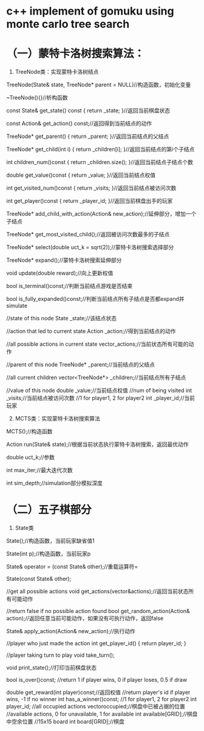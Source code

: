  # c++ implement of gomuku using monte carlo tree search
# （一）蒙特卡洛树搜索算法：
1. TreeNode类：实现蒙特卡洛树结点

TreeNode(State& state, TreeNode* parent = NULL)//构造函数，初始化变量

~TreeNode(){}//析构函数

const State& get_state() const { return _state; }//返回当前棋盘状态

const Action& get_action() const;//返回得到当前结点的动作

TreeNode* get_parent() { return _parent; }//返回当前结点的父结点

TreeNode* get_child(int i) { return _children[i]; }//返回当前结点的第i个子结点

int children_num()const { return _children.size(); }//返回当前结点子结点个数

double get_value()const { return _value; }//返回当前结点权值

int get_visited_num()const { return _visits; }//返回当前结点被访问次数

int get_player()const { return _player_id; }//返回当前棋盘出手的玩家

TreeNode* add_child_with_action(Action& new_action);//延伸部分，增加一个子结点

TreeNode* get_most_visited_child();//返回被访问次数最多的子结点

TreeNode* select(double uct_k = sqrt(2));//蒙特卡洛树搜索选择部分

TreeNode* expand();//蒙特卡洛树搜索延伸部分

void update(double reward);//向上更新权值

bool is_terminal()const;//判断当前结点游戏是否结束

bool is_fully_expanded()const;//判断当前结点所有子结点是否都expand并simulate

//state of this node
State _state;//该结点状态

//action that led to current state
Action _action;//得到当前结点的动作

//all possible actions in current state
vector<Action>_actions;//当前状态所有可能的动作
 
//parent of this node
TreeNode* _parent;//当前结点的父结点

//all current children
vector<TreeNode*> _children;//当前结点所有子结点

//value of this node
double _value;//当前结点权值
//num of being visited
int _visits;//当前结点被访问次数
//1 for player1, 2 for player2
int _player_id;//当前玩家

2. MCTS类：实现蒙特卡洛树搜索算法

MCTS();//构造函数

Action run(State& state);//根据当前状态执行蒙特卡洛树搜索，返回最优动作

double uct_k;//参数

int max_iter;//最大迭代次数

int sim_depth;//simulation部分模拟深度


# （二）五子棋部分
1. State类

State();//构造函数，当前玩家缺省值1

State(int p);//构造函数，当前玩家p

State& operator = (const State& other);//重载运算符=

State(const State& other);

//get all possible actions
void get_actions(vector<Action>&actions);//返回当前状态所有可能动作
 
//return false if no possible action found
bool get_random_action(Action& action);//返回任意当前可能动作，如果没有可执行动作，返回false
 
State& apply_action(Action& new_action);//执行动作
 
//player who just made the action
int get_player_id() { return player_id; }
 
//player taking turn to play
void take_turn();

void print_state();//打印当前棋盘状态
 
bool is_over()const;
//return 1 if player wins, 0 if player loses, 0.5 if draw
 
double get_reward(int player)const;//返回权值
//return player's id if player wins, -1 if no winner
int has_a_winner()const;
//1 for player1, 2 for player2
int player_id;
//all occupied actions
vector<int>occupied;//棋盘中已被占据的位置
//available actions, 0 for unavailable, 1 for available
int available[GRID];//棋盘中空余位置
//15x15 board
int board[GRID];//棋盘
